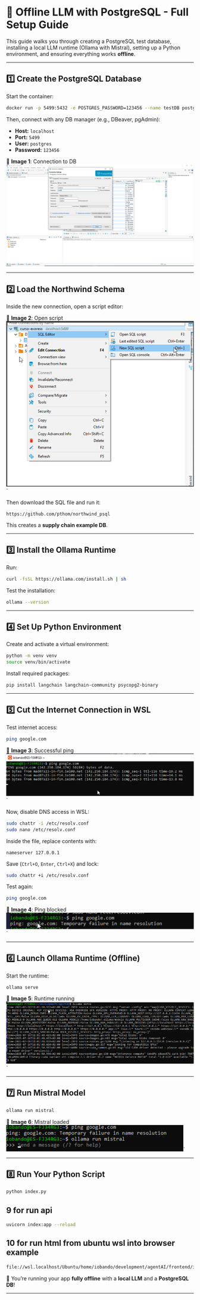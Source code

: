# 🧠 Offline LLM with PostgreSQL - Full Setup Guide

This guide walks you through creating a PostgreSQL test database, installing a local LLM runtime (Ollama with Mistral), setting up a Python environment, and ensuring everything works **offline**.

---

## 1️⃣ Create the PostgreSQL Database

Start the container:

```bash
docker run -p 5499:5432 -e POSTGRES_PASSWORD=123456 --name testDB postgres
```

Then, connect with any DB manager (e.g., DBeaver, pgAdmin):

- **Host:** `localhost`
- **Port:** `5499`
- **User:** `postgres`
- **Password:** `123456`

📸 **Image 1**: Connection to DB  
![Image 1](images/image1.png)

---

## 2️⃣ Load the Northwind Schema

Inside the new connection, open a script editor:

📸 **Image 2**: Open script
![Image 2](images/image2.png)`

Then download the SQL file and run it:

```text
https://github.com/pthom/northwind_psql
```

This creates a **supply chain example DB**.

---

## 3️⃣ Install the Ollama Runtime

Run:

```bash
curl -fsSL https://ollama.com/install.sh | sh
```

Test the installation:

```bash
ollama --version
```

---

## 4️⃣ Set Up Python Environment

Create and activate a virtual environment:

```bash
python -m venv venv
source venv/bin/activate
```

Install required packages:

```bash
pip install langchain langchain-community psycopg2-binary
```

---

## 5️⃣ Cut the Internet Connection in WSL

Test internet access:

```bash
ping google.com
```

📸 **Image 3**: Successful ping
![Image 3](images/image3.png)`

Now, disable DNS access in WSL:

```bash
sudo chattr -i /etc/resolv.conf
sudo nano /etc/resolv.conf
```

Inside the file, replace contents with:

```
nameserver 127.0.0.1
```

Save (`Ctrl+O`, `Enter`, `Ctrl+X`) and lock:

```bash
sudo chattr +i /etc/resolv.conf
```

Test again:

```bash
ping google.com
```

📸 **Image 4**: Ping blocked
![Image 4](images/image4.png)`

---

## 6️⃣ Launch Ollama Runtime (Offline)

Start the runtime:

```bash
ollama serve
```

📸 **Image 5**: Runtime running
![Image 5](images/image5.png)`

---

## 7️⃣ Run Mistral Model

```bash
ollama run mistral
```

📸 **Image 6**: Mistral loaded
![Image 6](images/image6.png)`

---

## 8️⃣ Run Your Python Script

```bash
python index.py
```

## 9 for run api 
```bash
uvicorn index:app --reload
```

## 10 for run html from ubuntu wsl into browser example
```bash
file://wsl.localhost/Ubuntu/home/iobando/development/agentAI/frontend/index.html
```

🎉 You’re running your app **fully offline** with a **local LLM** and a **PostgreSQL DB**!

---
